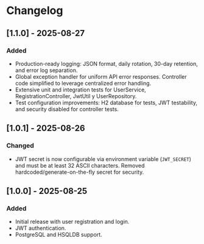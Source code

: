 # Changelog

## [1.1.0] - 2025-08-27

### Added

- Production-ready logging: JSON format, daily rotation, 30-day retention, and error log separation.
- Global exception handler for uniform API error responses. Controller code simplified to leverage centralized error handling.
- Extensive unit and integration tests for UserService, RegistrationController, JwtUtil y UserRepository.
- Test configuration improvements: H2 database for tests, JWT testability, and security disabled for controller tests.

## [1.0.1] - 2025-08-26

### Changed

- JWT secret is now configurable via environment variable (`JWT_SECRET`) and must be at least 32 ASCII characters. Removed hardcoded/generate-on-the-fly secret for security.

## [1.0.0] - 2025-08-25

### Added

- Initial release with user registration and login.
- JWT authentication.
- PostgreSQL and HSQLDB support.
